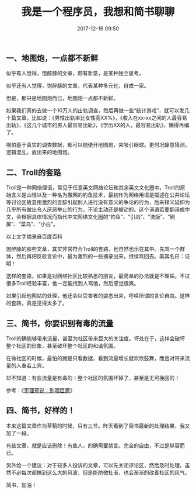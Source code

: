 ﻿---
layout: post
title:  "我是一个程序员，我想和简书聊聊"
date:   2017-12-16 09:50
categories: Dairy
tags: Essay
comments: true
---

## 一、地图炮，一点都不新鲜

似乎有人觉得，饱醉豚的文章，颇有新意，是某种独立思考。

似乎还有人觉得，饱醉豚的文章，代表某种多元化，自成一家。

但是，那只是地图炮而已，地图炮一点都不新鲜。

如果我们真的去做一个10万人的出轨调查，然后再做一些“统计游戏”，就可以发几十篇文章，比如说：《男性出轨率比女性高XX%》，《收入在xx-xx之间的人最容易出轨》，《这几个城市的男人最容易出轨》，《学历XX的人，最容易出轨》，懒得再编了。

哪怕基于真实的调查数据，都可以随便开地图炮，来吸引眼球。更何况肆意猜测，逻辑混乱，放出来的地图炮。

## 二、Troll的套路

Troll是一种网络俚语，常见于任意英文网络论坛和其余英文文化圈中。Troll的原始含义是山怪以及一种名为撒网的钓鱼技术，最初作为网络用语是描述在公共论坛等讨论区故意用激烈的言辞引起别人进行没有意义的争论的行为，后来释义延伸为几乎所有做出令人厌恶举止的行为，不论主动还是被动的。这个词语若要翻译成中文，会根据具体情况而指代中文网络文化圈的“钓鱼”、“引战”、“洗版”、“刷屏”、“菜鸟”、“小白”。

以上文字摘录自百度百科

饱醉豚的那些文章，其实非常符合Troll的套路，他自然也乐在其中。先骂一个群体，然后再把反驳言论中，最为激烈的一些摘录出来，继续骂回去。美其名曰：证明！

这样的套路，如果是对网络社区比较熟悉的朋友，最简单的办法就是不理睬。不过很多Troll经验丰富，他一定能找到人骂他，然后感觉很爽。

如果引起他网站的处理，他还会以受害者的姿态出来，呼唤所谓的言论自由。这样的套路，真是见得太多了。

## 三、简书，你要识别有毒的流量

Troll的确能够带来流量，甚至为社区带来巨大的关注度。坏处在于，这样会破坏整个社区的形象，甚至破坏整个社区的和谐氛围。

在做社区的时候，最怕的就是只看数据，看到流量增长就欢欣鼓舞，而且对带来流量的人奉若上宾。

却不知道：有些流量是有毒的！整个社区的氛围坏掉了，甚至是无可挽回的！

参考：《[歪理邪说：别喂巨魔](https://www.youtube.com/watch?v=E4Z3c4mvSgM&ab_channel=%E6%AD%AA%E7%90%86%E9%82%AA%E8%AF%B4)》

## 四、简书，好样的！

本来这篇文章作为草稿的时候，只有三节。昨天看到了简书最新的处理结果，我又加了一段。

有些文章，就是应该删除！有些人，的确需要禁言。完全的自由，不过是纵容而已。

另外给一个建议：对于较多人投诉的文章，可以先关闭评论区，然后及时处理。虽然不必每次都搞到这么大的风波，但是能防微杜渐，也会渐渐的改善社区的风气。

简书，加油！